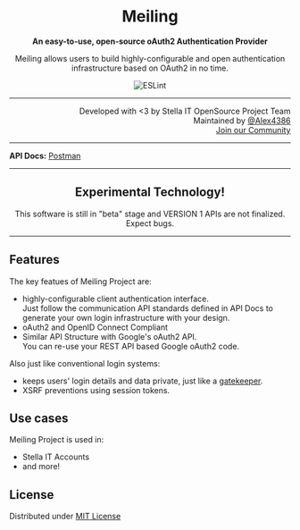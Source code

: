 <h1 align="center">Meiling</h1>
<p align="center">
  <strong>An easy-to-use, open-source oAuth2 Authentication Provider</strong>
</p>
<p align="center">
  Meiling allows users to build highly-configurable and open authentication infrastructure based on OAuth2 in no time.
</p>

<p align="center">
  <img src="https://github.com/Stella-IT/meiling/workflows/ESLint/badge.svg" alt="ESLint">
</p>

<hr>

<p align="right">
   Developed with &lt;3 by Stella IT OpenSource Project Team<br>
   Maintained by <a href="https://github.com/Alex4386">@Alex4386</a><br>
   <a href="https://opensource.stella-it.com/discord/">Join our Community</a>
</p> 

<hr>

<!-- Add some system specific stuff here -->
<strong>API Docs:</strong> <a alt="Postman" href="https://documenter.getpostman.com/view/14147251/TW6tL9sz">Postman</a>

<hr>

<h2 align="center">Experimental Technology!</h2>
<p align="center">This software is still in "beta" stage and VERSION 1 APIs are not finalized. Expect bugs.</p>

<hr>

## Features
The key featues of Meiling Project are:
* highly-configurable client authentication interface.  
  Just follow the communication API standards defined in API Docs to generate your own login infrastructure with your design.
* oAuth2 and OpenID Connect Compliant
* Similar API Structure with Google's oAuth2 API.  
  You can re-use your REST API based Google oAuth2 code.

Also just like conventional login systems:
* keeps users' login details and data private, just like a [gatekeeper](https://en.touhouwiki.net/wiki/Hong_Meiling).
* XSRF preventions using session tokens.

## Use cases
Meiling Project is used in:
* Stella IT Accounts
* and more!

## License
Distributed under [MIT License](LICENSE)
